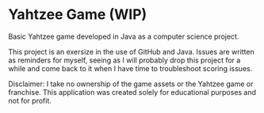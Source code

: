 # Yahtzee Game (WIP)
Basic Yahtzee game developed in Java as a computer science project.

This project is an exersize in the use of GitHub and Java. Issues are written as reminders for myself, seeing as I will probably drop this project for a while and come back to it when I have time to troubleshoot scoring issues. 

Disclaimer: I take no ownership of the game assets or the Yahtzee game or franchise. This application was created solely for educational purposes and not for profit.
